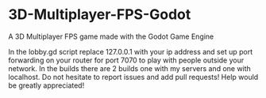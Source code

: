 # 3D-Multiplayer-FPS-Godot
A 3D Multiplayer FPS game made with the Godot Game Engine

In the lobby.gd script replace 127.0.0.1 with your ip address and set up port forwarding on your router for port 7070 to play with people outside your network. In the builds there are 2 builds one with my servers and one with localhost. Do not hesitate to report issues and add pull requests! Help would be greatly appreciated!
